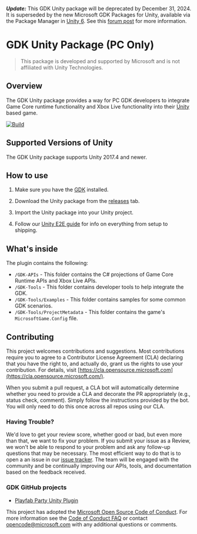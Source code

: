 ***Update:*** This GDK Unity package will be deprecated by December 31, 2024. It is superseded by the new Microsoft GDK Packages for Unity, available via the Package Manager in [Unity 6](https://unity.com/releases/editor/whats-new/6000.0.0). See this [forum post](https://forum.unity.com/threads/unity-and-microsoft-announce-the-microsoft-gdk-packages-for-unity-for-unity-2021-and-2022-lts.1590543/#post-9817860) for more information.

# GDK Unity Package (PC Only)

> This package is developed and supported by Microsoft and is not affiliated with Unity Technologies. 

## Overview 

The GDK Unity package provides a way for PC GDK developers to integrate Game Core runtime functionality and Xbox Live functionality into their [Unity](https://unity3d.com/) based game. 

[![Build](https://github.com/microsoft/gdk-unity-package/actions/workflows/main.yml/badge.svg?branch=main)](https://github.com/microsoft/gdk-unity-package/actions/workflows/main.yml) 

## Supported Versions of Unity 

The GDK Unity package supports Unity 2017.4 and newer. 

## How to use 

1. Make sure you have the [GDK](https://aka.ms/gdk) installed.

2. Download the Unity package from the [releases](https://github.com/microsoft/gdk-unity-package/releases) tab. 

3. Import the Unity package into your Unity project. 

4. Follow our [Unity E2E guide](https://docs.microsoft.com/en-us/gaming/gdk/_content/gc/get-started-with-pc-dev/get-started-with-unity-pc/gdk-unity-end-to-end-guide) for info on everything from setup to shipping.

## What's inside

The plugin contains the following:

- `/GDK-APIs` - This folder contains the C# projections of Game Core Runtime APIs and Xbox Live APIs.
- `/GDK-Tools` - This folder contains developer tools to help integrate the GDK.
- `/GDK-Tools/Examples` - This folder contains samples for some common GDK scenarios.
- `/GDK-Tools/ProjectMetadata` - This folder contains the game's `MicrosoftGame.Config` file.

## Contributing 

This project welcomes contributions and suggestions. Most contributions require you to agree to a Contributor License Agreement (CLA) declaring that you have the right to, and actually do, grant us the rights to use your contribution. For details, visit  [https://cla.opensource.microsoft.com](https://cla.opensource.microsoft.com/). 

When you submit a pull request, a CLA bot will automatically determine whether you need to provide a CLA and decorate the PR appropriately (e.g., status check, comment). Simply follow the instructions provided by the bot. You will only need to do this once across all repos using our CLA. 

### Having Trouble? 

We'd love to get your review score, whether good or bad, but even more than that, we want to fix your problem. If you submit your issue as a Review, we won't be able to respond to your problem and ask any follow-up questions that may be necessary. The most efficient way to do that is to open a an issue in our [issue tracker](https://github.com/Microsoft/gdk-unity-package/issues).  The team will be engaged with the community and be continually improving our APIs, tools, and documentation based on the feedback received. 

### GDK GitHub projects 

*  [Playfab Party Unity Plugin](https://github.com/PlayFab/PlayFabPartyUnity) 

This project has adopted the  [Microsoft Open Source Code of Conduct](https://opensource.microsoft.com/codeofconduct/). For more information see the  [Code of Conduct FAQ](https://opensource.microsoft.com/codeofconduct/faq/)  or contact  [opencode@microsoft.com](mailto:opencode@microsoft.com)  with any additional questions or comments. 
